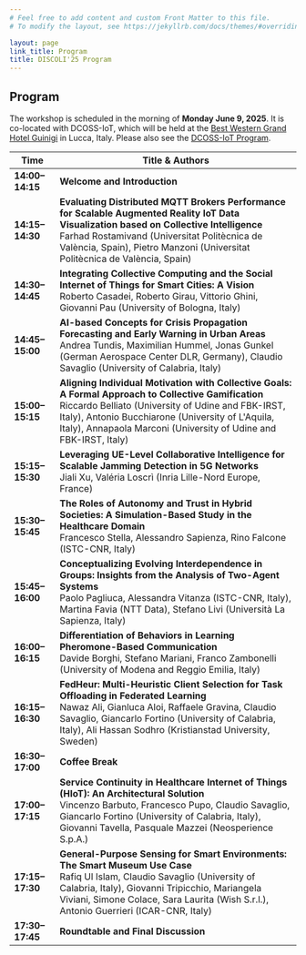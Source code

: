 ```yaml
---
# Feel free to add content and custom Front Matter to this file.
# To modify the layout, see https://jekyllrb.com/docs/themes/#overriding-theme-defaults

layout: page
link_title: Program
title: DISCOLI'25 Program
---
```


## Program

The workshop is scheduled in the morning of **Monday June 9, 2025**.
It is co-located with DCOSS-IoT, which will be held at the [Best Western Grand Hotel Guinigi](http://www.grandhotelguinigi.it/en/homepage-english/) in Lucca, Italy. Please also see the [DCOSS-IoT Program](https://dcoss.org/program/).


| Time        | Title & Authors |
|-------------|-----------------|
| **14:00–14:15** | **Welcome and Introduction** |
| **14:15–14:30** | **Evaluating Distributed MQTT Brokers Performance for Scalable Augmented Reality IoT Data Visualization based on Collective Intelligence**  <br /> Farhad Rostamivand (Universitat Politècnica de València, Spain), Pietro Manzoni (Universitat Politècnica de València, Spain) |
| **14:30–14:45** | **Integrating Collective Computing and the Social Internet of Things for Smart Cities: A Vision**  <br/> Roberto Casadei, Roberto Girau, Vittorio Ghini, Giovanni Pau (University of Bologna, Italy) |
| **14:45–15:00** | **AI-based Concepts for Crisis Propagation Forecasting and Early Warning in Urban Areas**  <br/> Andrea Tundis, Maximilian Hummel, Jonas Gunkel (German Aerospace Center DLR, Germany), Claudio Savaglio (University of Calabria, Italy) |
| **15:00–15:15** | **Aligning Individual Motivation with Collective Goals: A Formal Approach to Collective Gamification**  <br/> Riccardo Belliato (University of Udine and FBK-IRST, Italy), Antonio Bucchiarone (University of L'Aquila, Italy), Annapaola Marconi (University of Udine and FBK-IRST, Italy) |
| **15:15–15:30** | **Leveraging UE-Level Collaborative Intelligence for Scalable Jamming Detection in 5G Networks**   <br/>  Jiali Xu, Valéria Loscrì (Inria Lille-Nord Europe, France) |
| **15:30–15:45** | **The Roles of Autonomy and Trust in Hybrid Societies: A Simulation-Based Study in the Healthcare Domain**  <br/> Francesco Stella, Alessandro Sapienza, Rino Falcone (ISTC-CNR, Italy) |
| **15:45–16:00** | **Conceptualizing Evolving Interdependence in Groups: Insights from the Analysis of Two-Agent Systems**  <br/> Paolo Pagliuca, Alessandra Vitanza (ISTC-CNR, Italy), Martina Favia (NTT Data), Stefano Livi (Università La Sapienza, Italy) |
| **16:00–16:15** | **Differentiation of Behaviors in Learning Pheromone-Based Communication**   <br/>  Davide Borghi, Stefano Mariani, Franco Zambonelli (University of Modena and Reggio Emilia, Italy) |
| **16:15–16:30** | **FedHeur: Multi-Heuristic Client Selection for Task Offloading in Federated Learning**  <br/>  Nawaz Ali, Gianluca Aloi, Raffaele Gravina, Claudio Savaglio, Giancarlo Fortino (University of Calabria, Italy), Ali Hassan Sodhro (Kristianstad University, Sweden) |
| **16:30–17:00** | **Coffee Break** |
| **17:00–17:15** | **Service Continuity in Healthcare Internet of Things (HIoT): An Architectural Solution**  <br/>  Vincenzo Barbuto, Francesco Pupo, Claudio Savaglio, Giancarlo Fortino (University of Calabria, Italy), Giovanni Tavella, Pasquale Mazzei (Neosperience S.p.A.) |
| **17:15–17:30** | **General-Purpose Sensing for Smart Environments: The Smart Museum Use Case**   <br/>  Rafiq Ul Islam, Claudio Savaglio (University of Calabria, Italy), Giovanni Tripicchio, Mariangela Viviani, Simone Colace, Sara Laurita (Wish S.r.l.), Antonio Guerrieri (ICAR-CNR, Italy) |
| **17:30–17:45** | **Roundtable and Final Discussion** |
